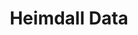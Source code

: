 ---
blog: https://heimdalldata.com/blog
facebook: https://facebook.com/heimdalldata
linkedin: https://linkedin.com/company-beta/6610297
logohandle: heimdalldata
sort: heimdalldata
title: Heimdall Data
twitter: https://x.com/heimdalldata
website: https://www.heimdalldata.com/
youtube: https://youtube.com/channel/UCUNYPHsak9MPVPofNJmzEgA
---